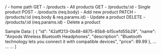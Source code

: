 / - home path
GET - /products - All products
GET - /products/:id - Single product
POST - /products (req.body) - Add new product
PATCH - /products/:id (req.body & req.params.id) - Update a product
DELETE - /products/:id (req.params.id) - Delete a product

Sample Data:
[
{
"id": "42aff213-0b48-4875-85b8-b15cefd55b29",
"name": "Airpods Wireless Bluetooth Headphones",
"description": "Bluetooth technology lets you connect it with compatible devices",
"price": 89.99
},
...
...
...
]
